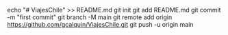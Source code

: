 echo "# ViajesChile" >> README.md
git init
git add README.md
git commit -m "first commit"
git branch -M main
git remote add origin https://github.com/gcalquin/ViajesChile.git
git push -u origin main